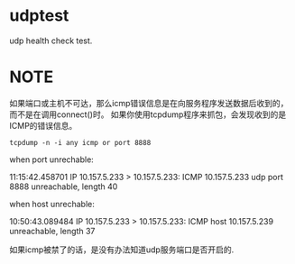 # udptest
udp health check test.

# NOTE
如果端口或主机不可达，那么icmp错误信息是在向服务程序发送数据后收到的，而不是在调用connect()时。
如果你使用tcpdump程序来抓包，会发现收到的是ICMP的错误信息。
```
tcpdump -n -i any icmp or port 8888
```
when port unrechable:

11:15:42.458701 IP 10.157.5.233 > 10.157.5.233: ICMP 10.157.5.233 udp port 8888 unreachable, length 40 

when host unrechable:

10:50:43.089484 IP 10.157.5.233 > 10.157.5.233: ICMP host 10.157.5.239 unreachable, length 37

如果icmp被禁了的话，是没有办法知道udp服务端口是否开启的.
